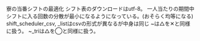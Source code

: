 寮の当番シフトの最適化
シフト表のダウンロードはutf-8。
一人当たりの期間中シフトに入る回数の分散が最小になるようになっている。(おそらく均等になる)
shift_scheduler_csv, _listはcsvの形式が異なるが中身は同じ
~は△を✕と同様に扱う。
~_triは△を◯と同様に扱う。

